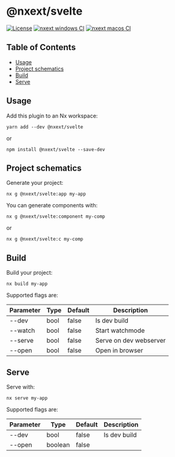 # @nxext/svelte

[![License](https://img.shields.io/npm/l/@nxext/svelte.svg?style=flat-square)]()
[![nxext windows CI](https://github.com/DominikPieper/nx-extensions/workflows/nxext%20windows%20CI/badge.svg)]()
[![nxext macos CI](https://github.com/DominikPieper/nx-extensions/workflows/nxext%20macos%20CI/badge.svg)]()

## Table of Contents

- [Usage](#usage)
- [Project schematics](#project-schematics)
- [Build](#build)
- [Serve](#serve)

## Usage

Add this plugin to an Nx workspace:

```
yarn add --dev @nxext/svelte
```

or

```
npm install @nxext/svelte --save-dev
```

## Project schematics

Generate your project:

```
nx g @nxext/svelte:app my-app
```

You can generate components with:

```
nx g @nxext/svelte:component my-comp
```

or

```
nx g @nxext/svelte:c my-comp
```

## Build

Build your project:

```
nx build my-app
```

Supported flags are:

| Parameter | Type | Default | Description            |
| --------- | ---- | ------- | ---------------------- |
| --dev     | bool | false   | Is dev build           |
| --watch   | bool | false   | Start watchmode        |
| --serve   | bool | false   | Serve on dev webserver |
| --open    | bool | false   | Open in browser        |

## Serve

Serve with:

```
nx serve my-app
```

Supported flags are:

| Parameter | Type    | Default | Description  |
| --------- | ------- | ------- | ------------ |
| --dev     | bool    | false   | Is dev build |
| --open    | boolean | false   |              |
